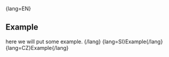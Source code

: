 {lang=EN}
## Example

here we will put some example.
{/lang}
{lang=SI}Example{/lang}
{lang=CZ}Example{/lang}
